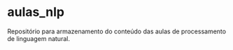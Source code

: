 # aulas_nlp
Repositório para armazenamento do conteúdo das aulas de processamento de linguagem natural.
